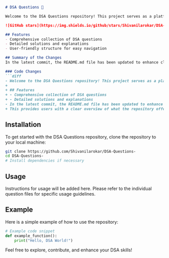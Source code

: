 ```markdown
# DSA Questions 🚀

Welcome to the DSA Questions repository! This project serves as a platform for developers and learners to practice and enhance their skills in Data Structures and Algorithms (DSA). This repository is designed to help you improve your understanding of various data structures and algorithms through a collection of questions and solutions.

![GitHub stars](https://img.shields.io/github/stars/Shivanilarokar/DSA-Questions-?style=social) ![Forks](https://img.shields.io/github/forks/Shivanilarokar/DSA-Questions-?style=social)

## Features
- Comprehensive collection of DSA questions
- Detailed solutions and explanations
- User-friendly structure for easy navigation

## Summary of the Changes
In the latest commit, the README.md file has been updated to enhance clarity and structure by adding a dedicated **Features** section. This provides users with a clear overview of what the repository offers.

### Code Changes
```diff
- Welcome to the DSA Questions repository! This project serves as a platform for developers and learners to practice and enhance their skills in Data Structures and Algorithms (DSA). This repository is designed to help you improve your understanding of various data structures and algorithms through a collection of questions and solutions.
+ 
+ ## Features
+ - Comprehensive collection of DSA questions
+ - Detailed solutions and explanations
- In the latest commit, the README.md file has been updated to enhance clarity and structure by adding a dedicated **Features** section.
+ This provides users with a clear overview of what the repository offers.
```

## Installation
To get started with the DSA Questions repository, clone the repository to your local machine:
```bash
git clone https://github.com/Shivanilarokar/DSA-Questions-
cd DSA-Questions-
# Install dependencies if necessary
```

## Usage
Instructions for usage will be added here. Please refer to the individual question files for specific usage guidelines.

## Example
Here is a simple example of how to use the repository:
```python
# Example code snippet
def example_function():
    print("Hello, DSA World!")
```

Feel free to explore, contribute, and enhance your DSA skills!
```